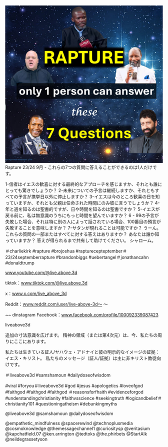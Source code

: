 ![Video cover image](../cover.jpg)
Rapture 23/24 9月 - これらの7つの質問に答えることができるのは1人だけです。

1-信者はイエスの歓喜に対する最終的なアプローチを感じますか、それとも誰にとっても驚きでしょうか？
2-未来についての予言は継続しますか、それともすべての予言が携挙日以外に停止しますか？
3-イエスは今のところ歓喜の日を知っていますか、それとも父親は任命された時間にのみ彼に言うでしょうか？
4-年と週を知るのは聖書的ですが、日や時間を知るのは聖書ですか？
5-イエスが戻る前に、私は無意識のうちにもっと時間を望んでいますか？
6  -  99の予言が失敗した場合、それは特に別の人によって話されている場合、100番目の預言が失敗することを意味しますか？
7-サタンが現れることは可能ですか？
うーん。
これらの質問の一部またはすべてに対する答えはありますか？
あなたは誰か知っていますか？
答えが得られるまで共有して助けてください。
シャローム。


＃charliekirk #rapture #brojoshua #rapturecepteptember＃23/24septemberrapture #brandonbiggs #uebertangel＃jonathancahn #donaldtrump

www.youtube.com/@live.above.3d

tiktok：www.tiktok.com/@live.above.3d

x：www.x.com/live_above_3d

Reddit：www.reddit.com/user/live-above-3d〜 〜

~~ dinstagram Facebook：www.facebook.com/profile/100092339087423

liveabove3d

追加の寸法意識を広げます。 精神の領域（または第4次元）は、今、私たちの周りにここにあります。

私たちは生きている証人/ヤハウェ・アドナイと彼の明示的なイメージの証拠：イエス・キリスト。 私たちのメッセージ（証人/証拠）は主に非キリスト教徒向けです。


＃liveabove3d #samshamoun #dailydoseofwisdom

#viral #foryou＃liveabove3d #god #jesus #apologetics #loveofgod #faithgod #faithgod #faithgod ＃reasonsforfhaith #evidenceforgod #understandingchristianity #faithvsscience #seekingtruth #logicandbelief＃christianity101 #questioningatheism #debunkingmyths

@liveabove3d @samshamoun @dailydoseofwisdom

@empathetic_mindfulness @spacerewind @technoplusmedia @cosmoknowledge @themessagechannel1 @curiositysp @veritasium @kapchatfield.07 @ken.arrington @tedtoks @the.phirbets @StartAlk @neildegrassetyson









